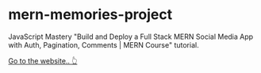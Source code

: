 # mern-memories-project

JavaScript Mastery "Build and Deploy a Full Stack MERN Social Media App with Auth, Pagination, Comments | MERN Course" tutorial.

[Go to the website.. 👆](mern-memories-sk.netlify.app/)
